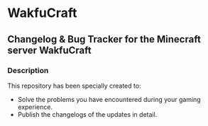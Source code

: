 # WakfuCraft
## Changelog &amp; Bug Tracker for the Minecraft server WakfuCraft

### Description

This repository has been specially created to:

- Solve the problems you have encountered during your gaming experience.
- Publish the changelogs of the updates in detail.
